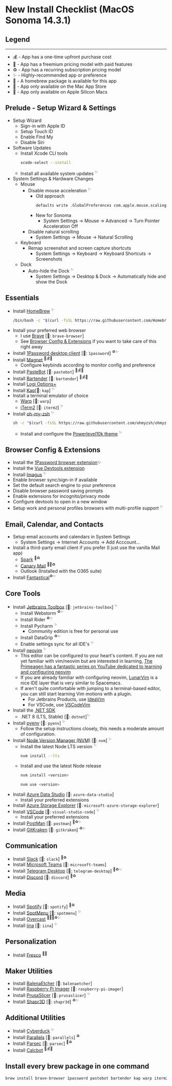 # New Install Checklist (MacOS Sonoma 14.3.1)

## Legend
---
- 💰 - App has a one-time upfront purchase cost
- 💸 - App has a freemium pricing model with paid features
- ♻️ - App has a recurring subscription pricing model
- ✨ - Highly-recommended app or preference
- 🍺 - A homebrew package is available for this app
- 🛄 - App only available on the Mac App Store
- 🍎 - App only available on Apple Silicon Macs

## Prelude - Setup Wizard & Settings
- Setup Wizard
    - Sign-in with Apple ID
    - Setup Touch ID
    - Enable Find My
    - Disable Siri
- Software Updates
    - Install Xcode CLI tools 
        ```sh
        xcode-select --install
        ```
    - Install all available system updates <sup>✨</sup>
- System Settings & Hardware Changes
    - Mouse
        - Disable mouse acceleration  <sup>✨</sup>
          - Old approach
            ```sh
            defaults write .GlobalPreferences com.apple.mouse.scaling -1
            ```
          - New for Sonoma
            - System Settings -> Mouse -> Advanced -> Turn Pointer Acceleration Off
        - Disable natural scrolling
            - System Settings -> Mouse -> Natural Scrolling
    - Keyboard
      - Remap screenshot and screen capture shortcuts
        - System Settings -> Keyboard -> Keyboard Shortcuts -> Screenshots
    - Dock
        - Auto-hide the Dock  <sup>✨</sup>
            - System Settings -> Desktop & Dock -> Automatically hide and show the Dock


## Essentials
- Install [HomeBrew](https://brew.sh/) <sup>✨</sup>
    ```sh
    /bin/bash -c "$(curl -fsSL https://raw.githubusercontent.com/Homebrew/install/HEAD/install.sh)"
    ```
- Install your preferred web browser 
    - I use [Brave](https://brave.com/download/) [🍺: `brave-browser`]
    - See [Browser Config & Extensions](#browser-config--extensions) if you want to take care of this right away
- Install [1Password desktop client](https://1password.com/downloads/mac/) [🍺: `1password`] <sup>♻️✨</sup>
- Install [Magnet](https://apps.apple.com/us/app/magnet/id441258766?mt=12) <sup>🛄💰✨</sup>
    - Configure keybinds according to monitor config and preference
- Install [PasteBot](https://tapbots.com/pastebot/buy/) [🍺: `pastebot`] <sup>🛄💰✨</sup>
- Install [Bartender](https://www.macbartender.com/Bartender4/purchase.html) [🍺: `bartender`] <sup>🛄💰✨</sup>
- Install [Logi Options+](https://www.logitech.com/en-us/software/logi-options-plus.html)
- Install [Kap](https://getkap.co/)[🍺: `kap`] <sup>✨</sup>
- Install a terminal emulator of choice
    - [Warp](https://app.warp.dev/get_warp) [🍺: `warp`] 
    - [iTerm2](https://iterm2.com/downloads.html) [🍺: `iterm2`] <sup>✨</sup>
- Install [oh-my-zsh](https://ohmyz.sh/#install) <sup>✨</sup>
    ```sh
    sh -c "$(curl -fsSL https://raw.githubusercontent.com/ohmyzsh/ohmyzsh/master/tools/install.sh)"
    ```
    - Install and configure the [Powerlevel10k theme](https://github.com/romkatv/powerlevel10k) <sup>✨</sup>

## Browser Config & Extensions
- Install the [1Password browser extension](https://1password.com/downloads/browser-extension/)✨
- Install the [Vue Devtools extension](https://chrome.google.com/webstore/detail/vuejs-devtools/nhdogjmejiglipccpnnnanhbledajbpd?hl=en)
- Install [Imagus](https://chrome.google.com/webstore/detail/imagus/immpkjjlgappgfkkfieppnmlhakdmaab?hl=en) <sup>✨</sup>
- Enable browser sync/sign-in if available
- Set the default search engine to your preference
- Disable browser password saving prompts
- Enable extensions for incognito/privacy mode
- Configure devtools to open in a new window
- Setup work and personal profiles browsers with multi-profile support <sup>✨</sup>

## Email, Calendar, and Contacts
- Setup email accounts and calendars in System Settings
    - System Settings -> Internet Accounts -> Add Acccount...
- Install a third-party email client if you prefer (I just use the vanilla Mail app)
    - [Spark](https://sparkmailapp.com/download) <sup>💸♻️</sup>
    - [Canary Mail](https://apps.apple.com/us/app/canary-mail/id1236045954) <sup>🛄💸♻️</sup>
    - Outlook (Installed with the O365 suite)
- Install [Fantastical](https://flexibits.com/fantastical)<sup>♻️✨</sup>

## Core Tools
- Install [Jetbrains Toolbox](https://www.jetbrains.com/toolbox-app/) [🍺: `jetbrains-toolbox`] <sup>✨</sup>
    - Install Webstorm <sup>♻️✨</sup>
    - Install Rider <sup>♻️✨</sup>
    - Install Pycharm <sup>✨</sup>
        - Community edition is free for personal use
    - Install DataGrip <sup>♻️✨</sup>
    - Enable settings sync for all IDE's <sup>✨</sup>
- Install [neovim](https://neovim.io/) <sup>✨</sup>
  - This editor can be configured to your heart's content. If you are not yet familiar with vim/neovim but are interested in learning, [The Primeagen has a fantastic series on YouTube dedicated to learning and configuring neovim](https://youtube.com/playlist?list=PLm323Lc7iSW_wuxqmKx_xxNtJC_hJbQ7R&si=TkAuWV-wHfL6uYFv)
  - If you are already familiar with configuring neovim, [LunarVim](https://www.lunarvim.org/) is a nice IDE layer that is very similar to Spacemacs.
  - If aren't quite comfortable with jumping to a terminal-based editor, you can still start learning Vim motions with a plugin.
    - For Jetbrains Products, use [IdeaVim](https://plugins.jetbrains.com/plugin/164-ideavim)
    - For VSCode, use [VSCodeVim](https://marketplace.visualstudio.com/items?itemName=vscodevim.vim)
- Install the [.NET SDK](https://dotnet.microsoft.com/en-us/download)
    - .NET 8 (LTS, Stable) [🍺: `dotnet`]<sup>✨</sup>
- Install [pyenv](https://github.com/pyenv/pyenv) [🍺: `pyenv`] <sup>✨</sup>
    - Follow the setup instructions closely, this needs a moderate amount of configuration.
- Install [Node Version Manager (NVM)](https://github.com/nvm-sh/nvm) [🍺: `nvm`] <sup>✨</sup>
    - Install the latest Node LTS version <sup>✨</sup>
        ```sh
        nvm install --lts
        ```
    - Install and use the latest Node release
        ```sh
        nvm install <version>
        ```
        ```sh
        nvm use <version>
        ```
- Install [Azure Data Studio](https://azure.microsoft.com/en-us/products/data-studio) [🍺: `azure-data-studio`]
    - Install your preferred extensions
- Install [Azure Storage Explorer](https://azure.microsoft.com/en-us/products/storage/storage-explorer) [🍺: `microsoft-azure-storage-explorer`]
- Install [VSCode](https://code.visualstudio.com/) [🍺: `visual-studio-code`] <sup>✨</sup>
    - Install your preferred extensions
- Install [PostMan](https://www.postman.com/downloads/) [🍺: `postman`] <sup>💸♻️✨</sup>
- Install [GitKraken](https://www.postman.com/downloads/) [🍺: `gitkraken`] <sup>♻️✨</sup>

## Communication
- Install [Slack](https://slack.com/downloads/mac)  [🍺: `slack`] <sup>💸♻️</sup>
- Install [Microsoft Teams](https://www.microsoft.com/en-us/microsoft-teams/download-app)  [🍺: `microsoft-teams`]
- Install [Telegram Desktop](https://desktop.telegram.org/)  [🍺: `telegram-desktop`] <sup>💸♻️✨</sup>
- Install [Discord](https://discord.com/download)  [🍺: `discord`] <sup>💸♻️</sup>


## Media
- Install [Spotify](https://www.spotify.com/us/download/other/) [🍺: `spotify`] <sup>💸♻️</sup>
- Install [SpotMenu](https://kmikiy.github.io/SpotMenu/) [🍺: `spotmenu`] <sup>✨</sup>
- Install [Overcast](https://apps.apple.com/us/app/overcast/id888422857) <sup>🛄🍎💸♻️✨</sup>
- Install [iina](https://iina.io/) [🍺: `iina`]  <sup>✨</sup>

## Personalization
- Install [Fresco](https://apps.apple.com/us/app/fresco/id1251572132?mt=12) <sup>🛄✨</sup>

## Maker Utilities
- Install [BalenaEtcher](https://www.balena.io/etcher) [🍺: `balenaetcher`] 
- Install [Raspberry Pi Imager](https://www.raspberrypi.com/software/) [🍺: `raspberry-pi-imager`]
- Install [PrusaSlicer](https://www.prusa3d.com/page/prusaslicer_424/) [🍺: `prusaslicer`] <sup>✨</sup>
- Install [Shapr3D](https://www.shapr3d.com/) [🍺: `shapr3d`] <sup>♻️✨</sup>

## Additional Utilities
- Install [Cyberduck](https://apps.apple.com/us/app/cyberduck/id409222199?mt=12) <sup>✨</sup>
- Install [Parallels](https://www.parallels.com/products/desktop/) [🍺: `parallels`] <sup>♻️</sup>
- Install [Parsec](https://parsec.app/downloads) [🍺: `parsec`] <sup>💸♻️</sup>
- Install [Calcbot](https://apps.apple.com/us/app/calcbot-the-smart-calculator/id931657367?mt=12) <sup>🛄💰✨</sup>


## Install every brew package in one command
```sh
brew install brave-browser 1password pastebot bartender kap warp iterm2 jetbrains-toolbox dotnet pyenv nvm azure-data-studio microsoft-azure-storage-explorer visual-studio-code postman gitkraken slack microsoft-teams telegram-desktop discord spotify spotmenu iina balenaetcher raspberry-pi-imager prusaslicer shapr3d parallels
```
